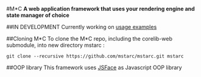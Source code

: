 #M\*C
__A web application framework that uses your rendering engine and state manager of choice__


##IN DEVELOPMENT
Currently working on [usage examples](https://github.com/mstarc/mstarc/tree/master/examples)

##Cloning M\*C
To clone the M*C repo, including the corelib-web submodule, into new directory mstarc :

	git clone --recursive https://github.com/mstarc/mstarc.git mstarc

##OOP library
This framework uses [JSFace](https://github.com/tnhu/jsface) as Javascript OOP library



